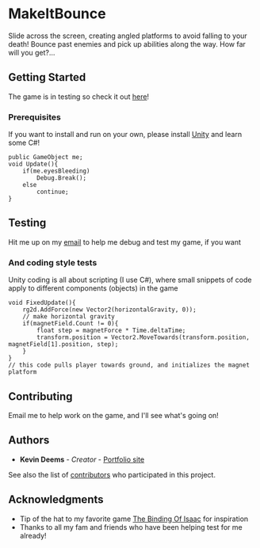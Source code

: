 # MakeItBounce

Slide across the screen, creating angled platforms to avoid falling to your death! Bounce past enemies and pick up abilities along the way. How far will you get?...

## Getting Started

The game is in testing so check it out [here](https://kevingames.itch.io/makeitbounce/)!

### Prerequisites

If you want to install and run on your own, please install [Unity](https://unity3d.com/) and learn some C#!

```
public GameObject me;
void Update(){
	if(me.eyesBleeding)
		Debug.Break();
	else
		continue;
}
```

## Testing

Hit me up on my [email](mailto:kevin8deems@gmail.com) to help me debug and test my game, if you want

### And coding style tests

Unity coding is all about scripting (I use C#), where small snippets of code apply to different components (objects) in the game

```
void FixedUpdate(){
	rg2d.AddForce(new Vector2(horizontalGravity, 0));
	// make horizontal gravity
	if(magnetField.Count != 0){
		float step = magnetForce * Time.deltaTime;
		transform.position = Vector2.MoveTowards(transform.position, magnetField[1].position, step);
	}
}
// this code pulls player towards ground, and initializes the magnet platform
```

## Contributing

Email me to help work on the game, and I'll see what's going on!


## Authors

* **Kevin Deems** - *Creator* - [Portfolio site](https://kevindweb.github.io)

See also the list of [contributors](https://github.com/kevindweb/ScreenSwiped/contributors) who participated in this project.


## Acknowledgments

* Tip of the hat to my favorite game [The Binding Of Isaac](http://bindingofisaac.com/) for inspiration
* Thanks to all my fam and friends who have been helping test for me already!

